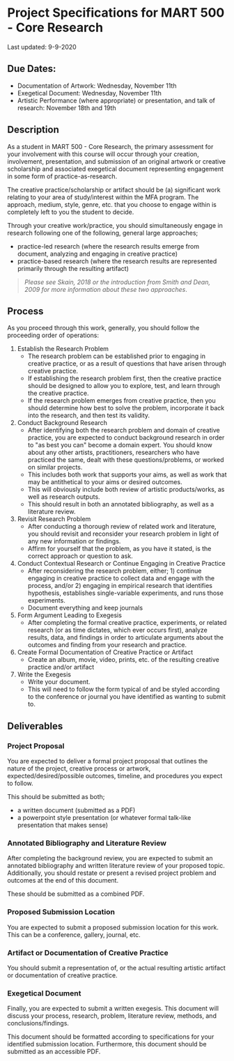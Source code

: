 # Project Specifications for MART 500 - Core Research

Last updated: 9-9-2020

## Due Dates:

- Documentation of Artwork: Wednesday, November 11th
- Exegetical Document: Wednesday, November 11th
- Artistic Performance (where appropriate) or presentation, and talk of research: November 18th and 19th

## Description

As a student in MART 500 - Core Research, the primary assessment for your involvement with this course will occur through your creation, involvement, presentation, and submission of an original artwork or creative scholarship and associated exegetical document representing engagement in some form of practice-as-research.

The creative practice/scholarship or artifact should be (a) significant work relating to your area of study/interest within the MFA program. The approach, medium, style, genre, etc. that you choose to engage within is completely left to you the student to decide.

Through your creative work/practice, you should simultaneously engage in research following one of the following, general large approaches;

- practice-led research (where the research results emerge from document, analyzing and engaging in creative practice)
- practice-based research (where the research results are represented primarily through the resulting artifact)

> _Please see Skain, 2018 or the introduction from Smith and Dean, 2009 for more information about these two approaches_.

## Process

As you proceed through this work, generally, you should follow the proceeding order of operations:

1. Establish the Research Problem
   - The research problem can be established prior to engaging in creative practice, or as a result of questions that have arisen through creative practice.
   - If establishing the research problem first, then the creative practice should be designed to allow you to explore, test, and learn through the creative practice.
   - If the research problem emerges from creative practice, then you should determine how best to solve the problem, incorporate it back into the research, and then test its validity.
2. Conduct Background Research
   - After identifying both the research problem and domain of creative practice, you are expected to conduct background research in order to "as best you can" become a domain expert. You should know about any other artists, practitioners, researchers who have practiced the same, dealt with these questions/problems, or worked on similar projects.
   - This includes both work that supports your aims, as well as work that may be antithetical to your aims or desired outcomes.
   - This will obviously include both review of artistic products/works, as well as research outputs.
   - This should result in both an annotated bibliography, as well as a literature review.
3. Revisit Research Problem
   - After conducting a thorough review of related work and literature, you should revisit and reconsider your research problem in light of any new information or findings.
   - Affirm for yourself that the problem, as you have it stated, is the correct approach or question to ask.
4. Conduct Contextual Research or Continue Engaging in Creative Practice
   - After reconsidering the research problem, either; 1) continue engaging in creative practice to collect data and engage with the process, and/or 2) engaging in empirical research that identifies hypothesis, establishes single-variable experiments, and runs those experiments.
   - Document everything and keep journals
5. Form Argument Leading to Exegesis
   - After completing the formal creative practice, experiments, or related research (or as time dictates, which ever occurs first), analyze results, data, and findings in order to articulate arguments about the outcomes and finding from your research and practice.
6. Create Formal Documentation of Creative Practice or Artifact
   - Create an album, movie, video, prints, etc. of the resulting creative practice and/or artifact
7. Write the Exegesis
   - Write your document.
   - This will need to follow the form typical of and be styled according to the conference or journal you have identified as wanting to submit to.

## Deliverables

### Project Proposal

You are expected to deliver a formal project proposal that outlines the nature of the project, creative process or artwork, expected/desired/possible outcomes, timeline, and procedures you expect to follow.

This should be submitted as both;

- a written document (submitted as a PDF)
- a powerpoint style presentation (or whatever formal talk-like presentation that makes sense)

### Annotated Bibliography and Literature Review

After completing the background review, you are expected to submit an annotated bibliography and written literature review of your proposed topic. Additionally, you should restate or present a revised project problem and outcomes at the end of this document.

These should be submitted as a combined PDF.

### Proposed Submission Location

You are expected to submit a proposed submission location for this work. This can be a conference, gallery, journal, etc.

### Artifact or Documentation of Creative Practice

You should submit a representation of, or the actual resulting artistic artifact or documentation of creative practice.

### Exegetical Document

Finally, you are expected to submit a written exegesis. This document will discuss your process, research, problem, literature review, methods, and conclusions/findings.

This document should be formatted according to specifications for your identified submission location. Furthermore, this document should be submitted as an accessible PDF.  
